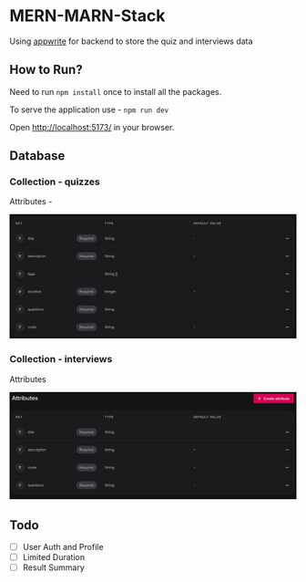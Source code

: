 
# MERN-MARN-Stack

Using [appwrite](https://appwrite.io/docs/quick-starts/react) for backend to store the quiz and interviews data
## How to Run?

Need to run `npm install` once to install all the packages.

To serve the application use - `npm run dev`

Open [http://localhost:5173/](http://localhost:5173/) in your browser.


## Database

### Collection - quizzes

Attributes -

![Quizzes](./public/images/quizzes.png)

### Collection - interviews

Attributes

![Interviews](./public/images/interviews.png)

## Todo
- [ ] User Auth and Profile
- [ ] Limited Duration
- [ ] Result Summary